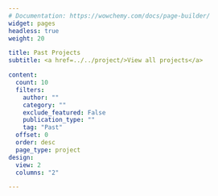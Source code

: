 ```yaml
---
# Documentation: https://wowchemy.com/docs/page-builder/
widget: pages
headless: true
weight: 20

title: Past Projects
subtitle: <a href=../../project/>View all projects</a>

content:
  count: 10
  filters:
    author: ""
    category: ""
    exclude_featured: False
    publication_type: ""
    tag: "Past"
  offset: 0
  order: desc
  page_type: project
design:
  view: 2
  columns: "2"

---
```

